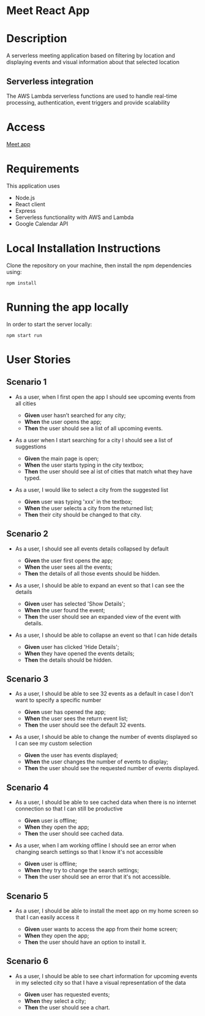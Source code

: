 # Meet React App

# Description
A serverless meeting application based on filtering by location and displaying events and visual information about that selected location
## Serverless integration
The AWS Lambda serverless functions are used to handle real-time processing, authentication, event triggers and provide scalability

# Access
[Meet app](https://sarorian.github.io/meet2/)

# Requirements
This application uses 
- Node.js 
- React client
- Express
- Serverless functionality with AWS and Lambda
- Google Calendar API

# Local Installation Instructions
Clone the repository on your machine, then install the npm dependencies using:

```
npm install
```

# Running the app locally

In order to start the server locally:

```
npm start run
```

# User Stories

## Scenario 1
- As a user, when I first open the app I should see upcoming events from all cities

    - **Given** user hasn’t searched for any city;
    - **When** the user opens the app;
    - **Then** the user should see a list of all upcoming events.

- As a user when I start searching for a city I should see a list of suggestions

    - **Given** the main page is open;
    - **When** the user starts typing in the city textbox;
    - **Then** the user should see al ist of cities that match what they have typed.

- As a user, I would like to select a city from the suggested list

    - **Given** user was typing 'xxx' in the textbox;
    - **When** the user selects a city from the returned list;
    - **Then** their city should be changed to that city.

## Scenario 2
- As a user, I should see all events details collapsed by default

    - **Given** the user first opens the app;
    - **When** the user sees all the events;
    - **Then** the details of all those events should be hidden.

- As a user, I should be able to expand an event so that I can see the details

    - **Given** user has selected 'Show Details';
    - **When** the user found the event;
    - **Then** the user should see an expanded view of the event with details.

- As a user, I should be able to collapse an event so that I can hide details

    - **Given** user has clicked 'Hide Details';
    - **When** they have opened the events details;
    - **Then** the details should be hidden.

## Scenario 3
- As a user, I should be able to see 32 events as a default in case I don't want to specify a specific number

    - **Given** user has opened the app;
    - **When** the user sees the return event list;
    - **Then** the user should see the default 32 events.

- As a user, I should be able to change the number of events displayed so I can see my custom selection

    - **Given** the user has events displayed;
    - **When** the user changes the number of events to display;
    - **Then** the user should see the requested number of events displayed.
    
## Scenario 4
- As a user, I should be able to see cached data when there is no internet connection so that I can still be productive

    - **Given** user is offline;
    - **When** they open the app;
    - **Then** the user should see cached data.

- As a user, when I am working offline I should see an error when changing search settings so that I know it's not accessible
    
    - **Given** user is offline;
    - **When** they try to change the search settings;
    - **Then** the user should see an error that it's not accessible.

## Scenario 5
- As a user, I should be able to install the meet app on my home screen so that I can easily access it
    
    - **Given** user wants to access the app from their home screen;
    - **When** they open the app;
    - **Then** the user should have an option to install it.

## Scenario 6
- As a user, I should be able to see chart information for upcoming events in my selected city so that I have a visual representation of the data

    - **Given** user has requested events;
    - **When** they select a city;
    - **Then** the user should see a chart.